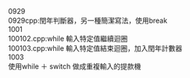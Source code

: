 0929   
0929cpp:閏年判斷器，另一種簡潔寫法，使用break  
1001   
100102.cpp:while 輸入特定值繼續迴圈     
100103.cpp:while 輸入特定值結束迴圈，加入閏年計數器     \
1003   
使用while ＋ switch 做成重複輸入的提款機  

